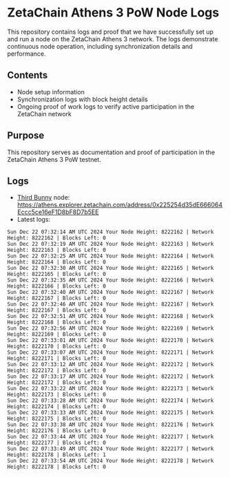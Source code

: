 # ZetaChain Athens 3 PoW Node Logs
This repository contains logs and proof that we have successfully set up and run a node on the ZetaChain Athens 3 network. The logs demonstrate continuous node operation, including synchronization details and performance.

## Contents
- Node setup information
- Synchronization logs with block height details
- Ongoing proof of work logs to verify active participation in the ZetaChain network

## Purpose
This repository serves as documentation and proof of participation in the ZetaChain Athens 3 PoW testnet.

## Logs

- [Third Bunny](https://thirdbunny.xyz/) node: https://athens.explorer.zetachain.com/address/0x225254d35dE666064Eccc5ce16eF1D8bF8D7b5EE
- Latest logs:
```
Sun Dec 22 07:32:14 AM UTC 2024 Your Node Height: 8222162 | Network Height: 8222162 | Blocks Left: 0
Sun Dec 22 07:32:19 AM UTC 2024 Your Node Height: 8222163 | Network Height: 8222163 | Blocks Left: 0
Sun Dec 22 07:32:25 AM UTC 2024 Your Node Height: 8222164 | Network Height: 8222164 | Blocks Left: 0
Sun Dec 22 07:32:30 AM UTC 2024 Your Node Height: 8222165 | Network Height: 8222165 | Blocks Left: 0
Sun Dec 22 07:32:35 AM UTC 2024 Your Node Height: 8222166 | Network Height: 8222166 | Blocks Left: 0
Sun Dec 22 07:32:40 AM UTC 2024 Your Node Height: 8222167 | Network Height: 8222167 | Blocks Left: 0
Sun Dec 22 07:32:46 AM UTC 2024 Your Node Height: 8222167 | Network Height: 8222167 | Blocks Left: 0
Sun Dec 22 07:32:51 AM UTC 2024 Your Node Height: 8222168 | Network Height: 8222168 | Blocks Left: 0
Sun Dec 22 07:32:56 AM UTC 2024 Your Node Height: 8222169 | Network Height: 8222169 | Blocks Left: 0
Sun Dec 22 07:33:01 AM UTC 2024 Your Node Height: 8222170 | Network Height: 8222170 | Blocks Left: 0
Sun Dec 22 07:33:07 AM UTC 2024 Your Node Height: 8222171 | Network Height: 8222171 | Blocks Left: 0
Sun Dec 22 07:33:12 AM UTC 2024 Your Node Height: 8222172 | Network Height: 8222172 | Blocks Left: 0
Sun Dec 22 07:33:17 AM UTC 2024 Your Node Height: 8222172 | Network Height: 8222172 | Blocks Left: 0
Sun Dec 22 07:33:22 AM UTC 2024 Your Node Height: 8222173 | Network Height: 8222173 | Blocks Left: 0
Sun Dec 22 07:33:28 AM UTC 2024 Your Node Height: 8222174 | Network Height: 8222174 | Blocks Left: 0
Sun Dec 22 07:33:33 AM UTC 2024 Your Node Height: 8222175 | Network Height: 8222175 | Blocks Left: 0
Sun Dec 22 07:33:38 AM UTC 2024 Your Node Height: 8222176 | Network Height: 8222176 | Blocks Left: 0
Sun Dec 22 07:33:44 AM UTC 2024 Your Node Height: 8222177 | Network Height: 8222177 | Blocks Left: 0
Sun Dec 22 07:33:49 AM UTC 2024 Your Node Height: 8222177 | Network Height: 8222178 | Blocks Left: 1
Sun Dec 22 07:33:54 AM UTC 2024 Your Node Height: 8222178 | Network Height: 8222178 | Blocks Left: 0
```
